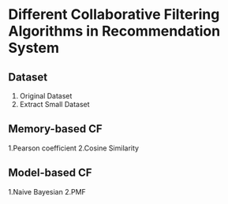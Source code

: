 # Different Collaborative Filtering Algorithms in Recommendation System

## Dataset 
1. Original Dataset
2. Extract Small Dataset
## Memory-based CF
1.Pearson coefficient
2.Cosine Similarity
## Model-based CF
1.Naive Bayesian
2.PMF
